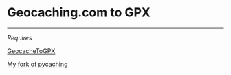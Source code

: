 # Geocaching.com to GPX
---
*Requires* 

[GeocacheToGPX](https://github.com/Hunter275/GeocacheToGPX)

[My fork of pycaching](https://github.com/Hunter275/pycaching)

